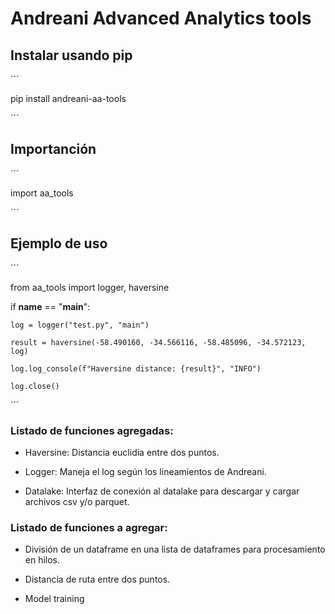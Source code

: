 # Andreani Advanced Analytics tools

## Instalar usando pip

´´´

pip install andreani-aa-tools

´´´

## Importanción

´´´

import aa_tools

´´´

## Ejemplo de uso

´´´

from aa_tools import logger, haversine

if __name__ == "__main__":

    log = logger("test.py", "main")

    result = haversine(-58.490160, -34.566116, -58.485096, -34.572123, log)

    log.log_console(f"Haversine distance: {result}", "INFO")

    log.close()
    
´´´

### Listado de funciones agregadas:

* Haversine: Distancia euclidia entre dos puntos.

* Logger: Maneja el log según los lineamientos de Andreani.

* Datalake: Interfaz de conexión al datalake para descargar y cargar archivos csv y/o parquet.


### Listado de funciones a agregar:

* División de un dataframe en una lista de dataframes para procesamiento en hilos.

* Distancia de ruta entre dos puntos.

* Model training
